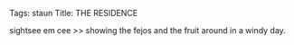 Tags: staun
Title: THE RESIDENCE
  
sightsee em cee >> showing the fejos and the fruit around in a windy day.